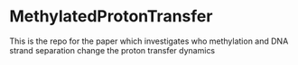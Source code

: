 # MethylatedProtonTransfer
This is the repo for the paper which investigates who methylation and DNA strand separation change the proton transfer dynamics
